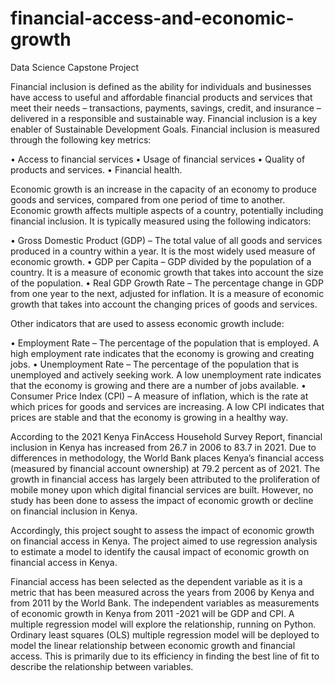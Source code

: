 # financial-access-and-economic-growth
Data Science Capstone Project 

Financial inclusion is defined as the ability for individuals and businesses have access to useful and affordable financial products and services that meet their needs – transactions, payments, savings, credit, and insurance – delivered in a responsible and sustainable way.  Financial inclusion is a key enabler of Sustainable Development Goals. Financial inclusion is measured through the following key metrics:

•	Access to financial services
•	Usage of financial services
•	Quality of products and services.
•	Financial health.

Economic growth is an increase in the capacity of an economy to produce goods and services, compared from one period of time to another.  Economic growth affects multiple aspects of a country, potentially including financial inclusion. It is typically measured using the following indicators:

•	Gross Domestic Product (GDP) – The total value of all goods and services produced in a country within a year. It is the most widely used measure of economic growth.
•	GDP per Capita – GDP divided by the population of a country. It is a measure of economic growth that takes into account the size of the population.
•	Real GDP Growth Rate – The percentage change in GDP from one year to the next, adjusted for inflation. It is a measure of economic growth that takes into account the changing prices of goods and services.

Other indicators that are used to assess economic growth include:

•	Employment Rate – The percentage of the population that is employed. A high employment rate indicates that the economy is growing and creating jobs.
•	Unemployment Rate – The percentage of the population that is unemployed and actively seeking work. A low unemployment rate indicates that the economy is growing and there are a number of jobs available.
•	Consumer Price Index (CPI) – A measure of inflation, which is the rate at which prices for goods and services are increasing. A low CPI indicates that prices are stable and that the economy is growing in a healthy way.

According to the 2021 Kenya FinAccess Household Survey Report, financial inclusion in Kenya has increased from 26.7 in 2006 to 83.7 in 2021.  Due to differences in methodology, the World Bank places Kenya’s financial access (measured by financial account ownership) at 79.2 percent as of 2021. The growth in financial access has largely been attributed to the proliferation of mobile money upon which digital financial services are built. However, no study has been done to assess the impact of economic growth or decline on financial inclusion in Kenya.

Accordingly, this project sought to assess the impact of economic growth on financial access in Kenya. The project aimed to use regression analysis to estimate a model to identify the causal impact of economic growth on financial access in Kenya.

Financial access has been selected as the dependent variable as it is a metric that has been measured across the years from 2006 by Kenya and from 2011 by the World Bank. The independent variables as measurements of economic growth in Kenya from 2011 -2021 will be GDP and CPI. A multiple regression model will explore the relationship, running on Python. Ordinary least squares (OLS) multiple regression model will be deployed to model the linear relationship between economic growth and financial access. This is primarily due to its efficiency in finding the best line of fit to describe the relationship between variables.

